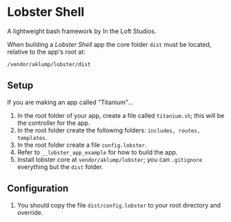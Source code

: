 # Lobster Shell
A lightweight bash framework by In the Loft Studios.

When building a _Lobster Shell_ app the core folder `dist` must be located, relative to the app's root at:

    /vendor/aklump/lobster/dist

## Setup
If you are making an app called "Titanium"...

1. In the root folder of your app, create a file called `titanium.sh`; this will be the controller for the app.
1. In the root folder create the following folders: `includes, routes, templates`.
1. In the root folder create a file `config.lobster`.
1. Refer to `__lobster_app_example` for how to build the app.
1. Install lobster core at `vendor/aklump/lobster`; you can `.gitignore` everything but the `dist` folder.

## Configuration
1. You should copy the file `dist/config.lobster` to your root directory and override.